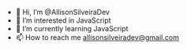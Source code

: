 - 👋 Hi, I’m @AllisonSilveiraDev
- 👀 I’m interested in JavaScript 
- 🌱 I’m currently learning JavaScript
- 📫 How to reach me allisonsilveiradev@gmail.com


